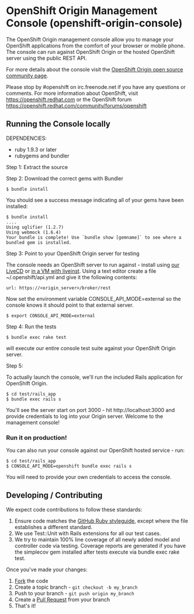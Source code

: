 # OpenShift Origin Management Console (openshift-origin-console)

The OpenShift Origin management console allow you to manage your OpenShift
applications from the comfort of your browser or mobile phone. The
console can run against OpenShift Origin or the hosted OpenShift server
using the public REST API.

For more details about the console visit the [OpenShift Origin open source
community page](https://openshift.redhat.com/community/open-source).

Please stop by #openshift on irc.freenode.net if you have any questions or
comments.  For more information about OpenShift, visit https://openshift.redhat.com
or the OpenShift forum
https://openshift.redhat.com/community/forums/openshift


## Running the Console locally

DEPENDENCIES: 

* ruby 1.9.3 or later
* rubygems and bundler

Step 1: Extract the source 

Step 2: Download the correct gems with Bundler

    $ bundle install

You should see a success message indicating all of your gems have been
installed:

    $ bundle install
    ....
    Using uglifier (1.2.7) 
    Using webmock (1.6.4) 
    Your bundle is complete! Use `bundle show [gemname]` to see where a bundled gem is installed.

Step 3: Point to your OpenShift Origin server for testing

The console needs an OpenShift server to run against - install using
[our
LiveCD](https://openshift.redhat.com/community/wiki/getting-started-with-openshift-origin-livecd)
or [in a VM with
liveinst](https://openshift.redhat.com/community/wiki/build-your-own-paas-from-the-openshift-origin-livecd-using-liveinst).
Using a text editor create a file ~/.openshift/api.yml and give it the
following contents:

    url: https://<origin_server>/broker/rest

Now set the environment variable CONSOLE_API_MODE=external so the
console knows it should point to that external server.

    $ export CONSOLE_API_MODE=external

Step 4: Run the tests

    $ bundle exec rake test

will execute our entire console test suite against your OpenShift Origin server.

Step 5: 

To actually launch the console, we'll run the included Rails application
for OpenShift Origin.

    $ cd test/rails_app
    $ bundle exec rails s

You'll see the server start on port 3000 - hit http://localhost:3000 and
provide credentials to log into your Origin server.  Welcome to the
management console!

### Run it on production!

You can also run your console against our OpenShift hosted service -
run:

    $ cd test/rails_app
    $ CONSOLE_API_MODE=openshift bundle exec rails s

You will need to provide your own credentials to access the console.

## Developing / Contributing

We expect code contributions to follow these standards:

1. Ensure code matches the [GitHub Ruby styleguide](https://github.com/styleguide/ruby), except where the file establishes a different standard.
2. We use Test::Unit with Rails extensions for all our test cases.
3. We try to maintain 100% line coverage of all newly added model and
   controller code via testing.  Coverage reports are generated if
   you have the simplecov gem installed after tests execute via 
   bundle exec rake test.

Once you've made your changes:

1. [Fork](http://help.github.com/forking/) the code
2. Create a topic branch - `git checkout -b my_branch`
3. Push to your branch - `git push origin my_branch`
4. Create a [Pull Request](http://help.github.com/pull-requests/) from your branch
5. That's it!

